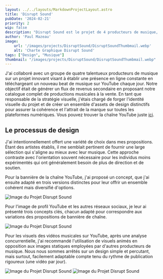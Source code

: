 ```yaml
---
layout: ../../layouts/MarkdownProjectLayout.astro
title: 'Disrupt Sound'
pubDate: '2024-02-21'
priority: 2
wip: false
description: "Disrupt Sound est le projet de 4 producteurs de musique, leur objectif est de vendre leurs musiques via une chaîne YouTube. En tant que responsable de la stratégie visuelle, j'ai élaboré l'identité visuelle du projet et créé un ensemble d'assets de design distinctifs."
author: 'Paul Mazeau'
image:
    url: '/images/projects/DisruptSound/DisruptSoundThumbmail.webp'
    alt: 'Charte Graphique Disrupt Sound'
tags: ["Design", "Musique"]
thumbnail: "/images/projects/DisruptSound/DisruptSoundThumbmail.webp"
---
```


J'ai collaboré avec un groupe de quatre talentueux producteurs de musique sur un projet innovant visant à établir une présence en ligne constante en téléchargeant un nouveau beat de musique sur YouTube chaque jour. Notre objectif était de générer un flux de revenus secondaire en proposant notre catalogue complet de productions musicales à la vente. En tant que responsable de la stratégie visuelle, j'étais chargé de forger l'identité visuelle du projet et de créer un ensemble d'assets de design distinctifs pour assurer la cohérence et l'attrait de la marque sur toutes les plateformes numériques. Vous pouvez trouver la chaîne YouTube juste [ici](https://www.youtube.com/@disrupt_sound/videos).

## Le processus de design

J'ai intentionnellement offert une variété de choix dans mes propositions. Étant des artistes établis, il me semblait pertinent de fournir une large sélection qui s'aligne au mieux avec leur musique. Cette approche contraste avec l'orientation souvent nécessaire pour les individus moins expérimentés qui ont généralement besoin de plus de direction et de soutien.

Pour la bannière de la chaîne YouTube, j'ai proposé un concept, que j'ai ensuite adapté en trois versions distinctes pour leur offrir un ensemble cohérent mais diversifié d'options.

<img src="/images/projects/DisruptSound/PPB.webp" alt="Image du Projet Disrupt Sound" class="blog-content-image-details"/>

Pour l'image de profil YouTube et les autres réseaux sociaux, je leur ai présenté trois concepts clés, chacun adapté pour correspondre aux variations des propositions de bannière de chaîne.

<img src="/images/projects/DisruptSound/PPI.webp" alt="Image du Projet Disrupt Sound" class="blog-content-image-details"/>

Pour les visuels des vidéos musicales sur YouTube, après une analyse concurrentielle, j'ai recommandé l'utilisation de visuels animés en opposition aux images statiques employées par d'autres producteurs de musique. Nous nous sommes arrêtés sur un design simple et percutant, mais surtout, facilement adaptable compte tenu du rythme de publication rigoureux (une vidéo par jour).

<img src="/images/projects/DisruptSound/Disk1.webp" alt="Image du Projet Disrupt Sound" class="blog-content-image-details"/>
<img src="/images/projects/DisruptSound/Disk2.webp" alt="Image du Projet Disrupt Sound" class="blog-content-image-details"/>